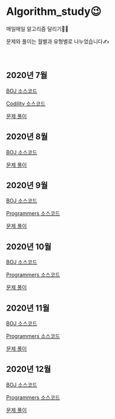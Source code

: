 # Algorithm_study😉
매일매일 알고리즘 달리기🏃‍♀️

문제와 풀이는 월별과 유형별로 나누었습니다✍

<br>

## 2020년 7월

[BOJ 소스코드](https://github.com/hjyeon-n/Algorithm_study/tree/master/BOJ/2020.07)

[Codility 소스코드](https://github.com/hjyeon-n/Algorithm_study/tree/master/Codility/2020.07)

[문제 풀이](https://github.com/hjyeon-n/Algorithm_study/tree/master/Problem%20Solving/2020.07)



## 2020년 8월

[BOJ 소스코드](https://github.com/hjyeon-n/Algorithm_study/tree/master/BOJ/2020.08)

[문제 풀이](https://github.com/hjyeon-n/Algorithm_study/tree/master/Problem%20Solving/2020.08)



## 2020년 9월

[BOJ 소스코드](https://github.com/hjyeon-n/Algorithm_study/tree/master/BOJ/2020.09)

[Programmers 소스코드](https://github.com/hjyeon-n/Algorithm_study/tree/master/Programmers/2020.09)

[문제 풀이](https://github.com/hjyeon-n/Algorithm_study/tree/master/Problem%20Solving/2020.09)



## 2020년 10월

[BOJ 소스코드](https://github.com/hjyeon-n/Algorithm_study/tree/master/BOJ/2020.10)

[Programmers 소스코드](https://github.com/hjyeon-n/Algorithm_study/tree/master/Programmers/2020.10)

[문제 풀이](https://github.com/hjyeon-n/Algorithm_study/tree/master/Problem%20Solving/2020.10)



## 2020년 11월

[BOJ 소스코드](https://github.com/hjyeon-n/Algorithm_study/tree/master/BOJ/2020.11)

[Programmers 소스코드](https://github.com/hjyeon-n/Algorithm_study/tree/master/Programmers/2020.11)

[문제 풀이](https://github.com/hjyeon-n/Algorithm_study/tree/master/Problem%20Solving/2020.11)



## 2020년 12월

[BOJ 소스코드](https://github.com/hjyeon-n/Algorithm_study/tree/master/BOJ/2020.12)

[Programmers 소스코드](https://github.com/hjyeon-n/Algorithm_study/tree/master/Programmers/2020.12)

[문제 풀이](https://github.com/hjyeon-n/Algorithm_study/tree/master/Problem%20Solving/2020.12)